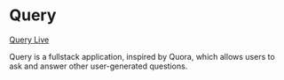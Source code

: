 # Query

[Query Live](https://query-webapp.herokuapp.com/#/enter)


Query is a fullstack application, inspired by Quora, which allows users to ask and answer other user-generated questions.  
